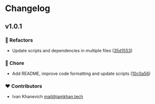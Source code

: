 # Changelog


## v1.0.1


### 💅 Refactors

- Update scripts and dependencies in multiple files ([35d1553](https://github.com/iamkhan21/bumpify/commit/35d1553))

### 🏡 Chore

- Add README, improve code formatting and update scripts ([10c0a56](https://github.com/iamkhan21/bumpify/commit/10c0a56))

### ❤️ Contributors

- Ivan Khanevich <mail@iamkhan.tech>

